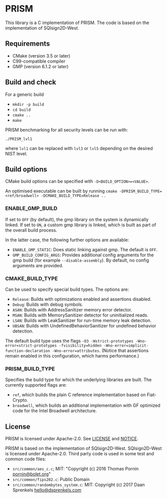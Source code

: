 # PRISM

This library is a C implementation of PRISM. The code is based on the
implementation of SQIsign2D-West.

## Requirements

- CMake (version 3.5 or later)
- C99-compatible compiler
- GMP (version 6.1.2 or later)

## Build and check

For a generic build

- `mkdir -p build`
- `cd build`
- `cmake ..`
- `make`

PRISM benchmarking for all security levels can be run with:

`./PRISM_lvl1`

where `lvl1` can be replaced with `lvl3` or `lvl5` depending on the desired
NIST level.

## Build options

CMake build options can be specified with `-D<BUILD_OPTION>=<VALUE>`.

An optimised executable can be built by running
`cmake -DPRISM_BUILD_TYPE=<ref/broadwell> -DCMAKE_BUILD_TYPE=Release ..`

### ENABLE_GMP_BUILD

If set to `OFF` (by default), the gmp library on the system is dynamically
linked.  If set to `ON`, a custom gmp library is linked, which is built as part
of the overall build process.

In the latter case, the following further options are available:
- `ENABLE_GMP_STATIC`: Does static linking against gmp. The default is `OFF`.
- `GMP_BUILD_CONFIG_ARGS`: Provides additional config arguments for the gmp
  build (for example `--disable-assembly`). By default, no config arguments are
  provided.

### CMAKE_BUILD_TYPE

Can be used to specify special build types. The options are:

- `Release`: Builds with optimizations enabled and assertions disabled.
- `Debug`: Builds with debug symbols.
- `ASAN`: Builds with AddressSanitizer memory error detector.
- `MSAN`: Builds with MemorySanitizer detector for uninitialized reads.
- `LSAN`: Builds with LeakSanitizer for run-time memory leak detection.
- `UBSAN`: Builds with UndefinedBehaviorSanitizer for undefined behavior
  detection.

The default build type uses the flags `-O3 -Wstrict-prototypes
-Wno-error=strict-prototypes -fvisibility=hidden
-Wno-error=implicit-function-declaration -Wno-error=attributes`. (Notice that
assertions remain enabled in this configuration, which harms performance.)

### PRISM_BUILD_TYPE

Specifies the build type for which the underlying libraries are built. The
currently supported flags are:
- `ref`, which builds the plain C reference implementation based on Fiat-Crypto.
- `broadwell`, which builds an additional implementation with GF optimized code
  for the Intel Broadwell architecture.

## License

PRISM is licensed under Apache-2.0. See [LICENSE](LICENSE) and
[NOTICE](NOTICE).

PRISM is based on the implementation of SQIsign2D-West. SQIsign2D-West is
licensed under Apache-2.0.
Third party code is used in some test and common code files:

- `src/common/aes_c.c`; MIT: "Copyright (c) 2016 Thomas Pornin <pornin@bolet.org>"
- `src/common/fips202.c`: Public Domain
- `src/common/randombytes_system.c`: MIT: Copyright (c) 2017 Daan Sprenkels <hello@dsprenkels.com>

